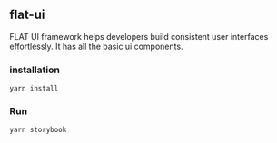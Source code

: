 ## flat-ui

FLAT UI framework helps developers build consistent user interfaces effortlessly. It has all the basic ui components.


### installation
`yarn install`

### Run
`yarn storybook`